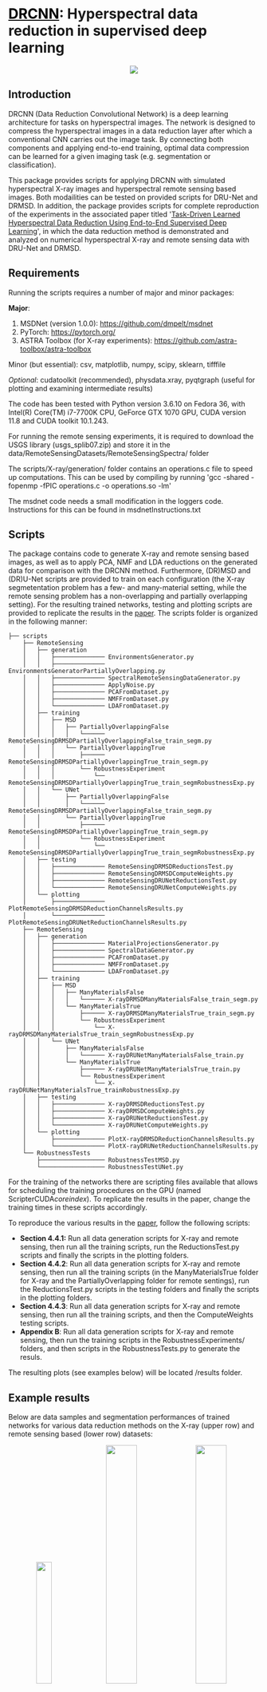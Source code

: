 # <a href="https://www.mdpi.com/2313-433X/6/12/132" style="color: black;">DRCNN</a>: Hyperspectral data reduction in supervised deep learning

   <p align="center">
   <img src="./images/GraphicalAbstractv3Crop.svg">
    </p>
    
## Introduction

DRCNN (Data Reduction Convolutional Network) is a deep learning architecture for tasks on hyperspectral images. The network is designed to compress the hyperspectral images in a data reduction layer after which a conventional CNN carries out the image task. By connecting both components and applying end-to-end training, optimal data compression can be learned for a given imaging task (e.g. segmentation or classification).

This package provides scripts for applying DRCNN with simulated hyperspectral X-ray images and hyperspectral remote sensing based images. Both modailities can be tested on provided scripts for DRU-Net and DRMSD. In addition, the package provides scripts for complete reproduction of the experiments in the associated paper titled '[Task-Driven Learned Hyperspectral Data Reduction Using End-to-End Supervised Deep Learning](https://www.mdpi.com/2313-433X/6/12/132)', in which the data reduction method is demonstrated and analyzed on numerical hyperspectral X-ray and remote sensing data with DRU-Net and DRMSD.

## Requirements

Running the scripts requires a number of major and minor packages:

**Major**:
1. MSDNet (version 1.0.0):
https://github.com/dmpelt/msdnet
2. PyTorch:
https://pytorch.org/
3. ASTRA Toolbox (for X-ray experiments):
https://github.com/astra-toolbox/astra-toolbox

Minor (but essential):
csv, matplotlib, numpy, scipy, sklearn, tifffile

*Optional*:
cudatoolkit (recommended), physdata.xray, pyqtgraph (useful for plotting and examining intermediate results)

The code has been tested with Python version 3.6.10 on Fedora 36, with Intel(R) Core(TM) i7-7700K CPU, GeForce GTX 1070 GPU, CUDA version 11.8 and CUDA toolkit 10.1.243.

For running the remote sensing experiments, it is required to download the USGS library (usgs_splib07.zip) and store it in the data/RemoteSensingDatasets/RemoteSensingSpectra/ folder

The scripts/X-ray/generation/ folder contains an operations.c file to speed up computations. This can be used by compiling by running 'gcc -shared -fopenmp -fPIC operations.c -o operations.so -lm'

The msdnet code needs a small modification in the loggers code. Instructions for this can be found in msdnetInstructions.txt

## Scripts

The package contains code to generate X-ray and remote sensing based images, as well as to apply PCA, NMF and LDA reductions on the generated data for comparison with the DRCNN method. Furthermore, (DR)MSD and (DR)U-Net scripts are provided to train on each configuration (the X-ray segmetentation problem has a few- and many-material setting, while the remote sensing problem has a non-overlapping and partially overlapping setting). For the resulting trained networks, testing and plotting scripts are provided to replicate the results in the [paper](https://www.mdpi.com/2313-433X/6/12/132). The scripts folder is organized in the following manner:

```
├── scripts
    ├── RemoteSensing
    │   ├── generation
    │   │   ├────────────── EnvironmentsGenerator.py
    │   │   ├────────────── EnvironmentsGeneratorPartiallyOverlapping.py
    │   │   ├────────────── SpectralRemoteSensingDataGenerator.py
    │   │   ├────────────── ApplyNoise.py
    │   │   ├────────────── PCAFromDataset.py
    │   │   ├────────────── NMFFromDataset.py
    │   │   └────────────── LDAFromDataset.py
    │   ├── training
    │   │   ├── MSD
    │   │   │   ├── PartiallyOverlappingFalse
    │   │   │   │   └────── RemoteSensingDRMSDPartiallyOverlappingFalse_train_segm.py
    │   │   │   └── PartiallyOverlappingTrue
    │   │   │       ├────── RemoteSensingDRMSDPartiallyOverlappingTrue_train_segm.py
    │   │   │       └── RobustnessExperiment
    │   │   │           └── RemoteSensingDRMSDPartiallyOverlappingTrue_train_segmRobustnessExp.py
    │   │   └── UNet
    │   │       ├── PartiallyOverlappingFalse
    │   │       │   └────── RemoteSensingDRMSDPartiallyOverlappingFalse_train_segm.py
    │   │       └── PartiallyOverlappingTrue
    │   │           ├────── RemoteSensingDRMSDPartiallyOverlappingTrue_train_segm.py
    │   │           └── RobustnessExperiment
    │   │               └── RemoteSensingDRMSDPartiallyOverlappingTrue_train_segmRobustnessExp.py
    │   ├── testing
    │   │   ├────────────── RemoteSensingDRMSDReductionsTest.py
    │   │   ├────────────── RemoteSensingDRMSDComputeWeights.py
    │   │   ├────────────── RemoteSensingDRUNetReductionsTest.py
    │   │   └────────────── RemoteSensingDRUNetComputeWeights.py
    │   └── plotting
    │       ├────────────── PlotRemoteSensingDRMSDReductionChannelsResults.py
    │       └────────────── PlotRemoteSensingDRUNetReductionChannelsResults.py
    ├── RemoteSensing
    │   ├── generation
    │   │   ├────────────── MaterialProjectionsGenerator.py
    │   │   ├────────────── SpectralDataGenerator.py
    │   │   ├────────────── PCAFromDataset.py
    │   │   ├────────────── NMFFromDataset.py
    │   │   └────────────── LDAFromDataset.py
    │   ├── training
    │   │   ├── MSD
    │   │   │   ├── ManyMaterialsFalse
    │   │   │   │   └────── X-rayDRMSDManyMaterialsFalse_train_segm.py
    │   │   │   └── ManyMaterialsTrue
    │   │   │       ├────── X-rayDRMSDManyMaterialsTrue_train_segm.py
    │   │   │       └── RobustnessExperiment
    │   │   │           └── X-rayDRMSDManyMaterialsTrue_train_segmRobustnessExp.py
    │   │   └── UNet
    │   │       ├── ManyMaterialsFalse
    │   │       │   └────── X-rayDRUNetManyMaterialsFalse_train.py
    │   │       └── ManyMaterialsTrue
    │   │           ├────── X-rayDRUNetManyMaterialsTrue_train.py
    │   │           └── RobustnessExperiment
    │   │               └── X-rayDRUNetManyMaterialsTrue_trainRobustnessExp.py
    │   ├── testing
    │   │   ├────────────── X-rayDRMSDReductionsTest.py
    │   │   ├────────────── X-rayDRMSDComputeWeights.py
    │   │   ├────────────── X-rayDRUNetReductionsTest.py
    │   │   └────────────── X-rayDRUNetComputeWeights.py
    │   └── plotting
    │       ├────────────── PlotX-rayDRMSDReductionChannelsResults.py
    │       └────────────── PlotX-rayDRUNetReductionChannelsResults.py
    └── RobustnessTests
        ├────────────────── RobustnessTestMSD.py
        └────────────────── RobustnessTestUNet.py
```    

For the training of the networks there are scripting files available that allows for scheduling the training procedures on the GPU (named ScripterCUDA*coreindex*). To replicate the results in the paper, change the training times in these scripts accordingly.

To reproduce the various results in the [paper](https://www.mdpi.com/2313-433X/6/12/132), follow the following scripts:
- **Section 4.4.1:** Run all data generation scripts for X-ray and remote sensing, then run all the training scripts, run the ReductionsTest.py scripts and finally the scripts in the plotting folders. 
- **Section 4.4.2**: Run all data generation scripts for X-ray and remote sensing, then run all the training scripts (in the ManyMaterialsTrue folder for X-ray and the PartiallyOverlapping folder for remote sentings), run the ReductionsTest.py scripts in the testing folders and finally the scripts in the plotting folders.
- **Section 4.4.3**: Run all data generation scripts for X-ray and remote sensing, then run all the training scripts, and then the ComputeWeights testing scripts.
- **Appendix B**: Run all data generation scripts for X-ray and remote sensing, then run the training scripts in the RobustnessExperiments/ folders, and then scripts in the RobustnessTests.py to generate the resuls.

The resulting plots (see examples below) will be located /results folder.

## Example results

Below are data samples and segmentation performances of trained networks for various data reduction methods on the X-ray (upper row) and remote sensing based (lower row) datasets:

   <p align="center">
   <img src="./images/SpectralProjectionNoisyBin60.png" style="width: 25%">
   <img src="./images/X-rayDRUNetReductionChannelsResults.png" style="width: 35%">
   <img src="./images/X-rayDRMSDWeights.png" style="width: 35%">
   </p>
   <p align="center">
   <img src="./images/RemoteSensingData10OverlappingBin50.png" style="width: 25%">
   <img src="./images/RemoteSensingDRUNetReductionChannelsCleanResults.png" style="width: 35%">
   <img src="./images/RemoteSensingDRMSDReductionChannelsNoisyOverlappingResults.png" style="width: 35%">
   </p>

## References

The algorithms and routines implemented in this Python package are described in following [paper](https://www.mdpi.com/2313-433X/6/12/132) published in Journal of Imaging. If you use (parts of) this code in a publication, we would appreciate it if you would refer to:

```
@article{
  title={Task-driven learned hyperspectral data reduction using end-to-end supervised deep learning},
  author={Zeegers, Math{\'e} T and Pelt, Dani{\"e}l M and van Leeuwen, Tristan and van Liere, Robert and Batenburg, Kees Joost},
  journal={Journal of Imaging},
  volume={6},
  number={12},
  pages={132},
  year={2020},
  publisher={MDPI}
}
```

## Authors

Code written by:
- Mathé Zeegers (m [dot] t [dot] zeegers [at] cwi [dot] nl).

DRMSD code written by Daniël Pelt. 

The MSD and UNet training scripts contain elements of MSD code (https://github.com/dmpelt/msdnet) by Daniël Pelt and PyTorch UNet code (https://github.com/usuyama/pytorch-unet) by Naoto Usuyama respectively.
